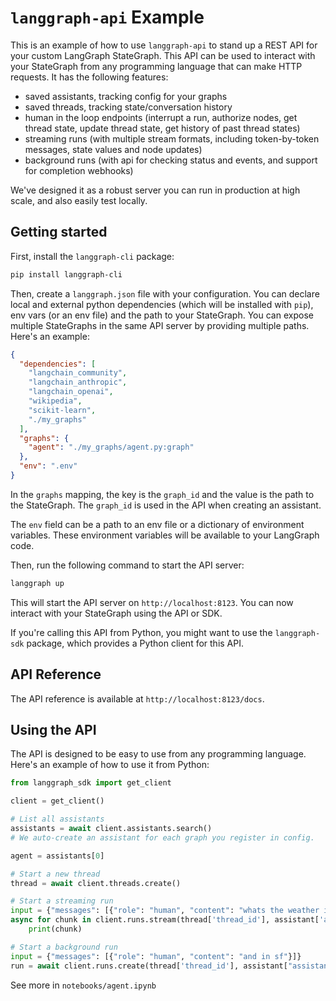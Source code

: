 # `langgraph-api` Example

This is an example of how to use `langgraph-api` to stand up a REST API for your custom LangGraph StateGraph. This API can be used to interact with your StateGraph from any programming language that can make HTTP requests. It has the following features:

- saved assistants, tracking config for your graphs
- saved threads, tracking state/conversation history
- human in the loop endpoints (interrupt a run, authorize nodes, get thread state, update thread state, get history of past thread states)
- streaming runs (with multiple stream formats, including token-by-token messages, state values and node updates)
- background runs (with api for checking status and events, and support for completion webhooks)

We've designed it as a robust server you can run in production at high scale, and also easily test locally.

## Getting started

First, install the `langgraph-cli` package:

```bash
pip install langgraph-cli
```

Then, create a `langgraph.json` file with your configuration. You can declare local and external python dependencies (which will be installed with `pip`), env vars (or an env file) and the path to your StateGraph. You can expose multiple StateGraphs in the same API server by providing multiple paths. Here's an example:

```json
{
  "dependencies": [
    "langchain_community",
    "langchain_anthropic",
    "langchain_openai",
    "wikipedia",
    "scikit-learn",
    "./my_graphs"
  ],
  "graphs": {
    "agent": "./my_graphs/agent.py:graph"
  },
  "env": ".env"
}
```

In the `graphs` mapping, the key is the `graph_id` and the value is the path to the StateGraph. The `graph_id` is used in the API when creating an assistant.

The `env` field can be a path to an env file or a dictionary of environment variables. These environment variables will be available to your LangGraph code.

Then, run the following command to start the API server:

```bash
langgraph up
```

This will start the API server on `http://localhost:8123`. You can now interact with your StateGraph using the API or SDK.

If you're calling this API from Python, you might want to use the `langgraph-sdk` package, which provides a Python client for this API.

## API Reference

The API reference is available at `http://localhost:8123/docs`.

## Using the API

The API is designed to be easy to use from any programming language. Here's an example of how to use it from Python:

```python
from langgraph_sdk import get_client

client = get_client()

# List all assistants
assistants = await client.assistants.search()
# We auto-create an assistant for each graph you register in config.

agent = assistants[0]

# Start a new thread
thread = await client.threads.create()

# Start a streaming run
input = {"messages": [{"role": "human", "content": "whats the weather in la"}]}
async for chunk in client.runs.stream(thread['thread_id'], assistant['assistant_id'], input=input):
    print(chunk)

# Start a background run
input = {"messages": [{"role": "human", "content": "and in sf"}]}
run = await client.runs.create(thread['thread_id'], assistant["assistant_id"], input=input)
```

See more in `notebooks/agent.ipynb`
